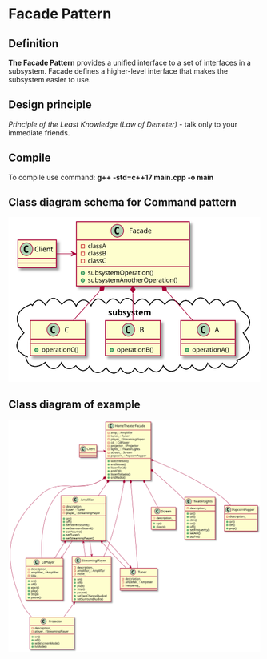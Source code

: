 # Facade Pattern

## Definition

**The Facade Pattern** provides a unified interface to a set of interfaces in a subsystem. Facade defines a higher-level interface that makes the subsystem easier to use.

## Design principle

*Principle of the Least Knowledge (Law of Demeter)* - talk only to your immediate friends.

## Compile

To compile use command: **g++ -std=c++17 main.cpp -o main**

## Class diagram schema for Command pattern
![Alt text](./facade-schema.svg)

## Class diagram of example
![Alt text](./facade.svg)
